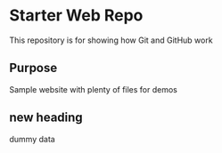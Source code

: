 # Starter Web Repo

This repository is for showing how Git and GitHub work

## Purpose

Sample website with plenty of files for demos

## new heading

dummy data